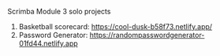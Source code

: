 Scrimba Module 3 solo projects

1) Basketball scorecard: https://cool-dusk-b58f73.netlify.app/ <br>
2) Password Generator: https://randompasswordgenerator-01fd44.netlify.app